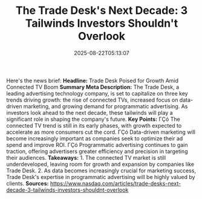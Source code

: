 ﻿---
title: "The Trade Desk's Next Decade: 3 Tailwinds Investors Shouldn't Overlook"
date: "2025-08-22T05:13:07"
category: "Markets"
summary: ""
slug: "the trade desks next decade 3 tailwinds investors shouldnt o"
source_urls:
  - "https://www.nasdaq.com/articles/trade-desks-next-decade-3-tailwinds-investors-shouldnt-overlook"
seo:
  title: "The Trade Desk's Next Decade: 3 Tailwinds Investors Shouldn't Overlook | Hash n Hedge"
  description: ""
  keywords: ["news", "markets", "brief"]
---
Here's the news brief:  **Headline:** Trade Desk Poised for Growth Amid Connected TV Boom  **Summary Meta Description:** The Trade Desk, a leading advertising technology company, is set to capitalize on three key trends driving growth: the rise of connected TVs, increased focus on data-driven marketing, and growing demand for programmatic advertising. As investors look ahead to the next decade, these tailwinds will play a significant role in shaping the company's future.  **Key Points:**  ΓÇó The connected TV trend is still in its early phases, with growth expected to accelerate as more consumers cut the cord. ΓÇó Data-driven marketing will become increasingly important as companies seek to optimize their ad spend and improve ROI. ΓÇó Programmatic advertising continues to gain traction, offering advertisers greater efficiency and precision in targeting their audiences.  **Takeaways:**  1. The connected TV market is still underdeveloped, leaving room for growth and expansion by companies like Trade Desk. 2. As data becomes increasingly crucial for marketing success, Trade Desk's expertise in programmatic advertising will be highly valued by clients.  **Sources:** https://www.nasdaq.com/articles/trade-desks-next-decade-3-tailwinds-investors-shouldnt-overlook 
